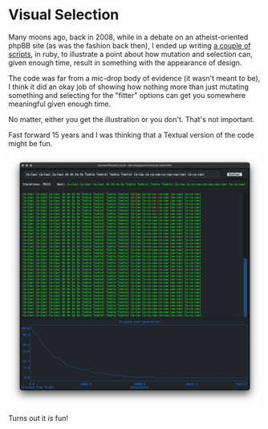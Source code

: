 # Visual Selection

Many moons ago, back in 2008, while in a debate on an atheist-oriented phpBB
site (as was the fashion back then), I ended up writing [a couple of
scripts](https://github.com/davep/selection), in ruby, to illustrate a point
about how mutation and selection can, given enough time, result in something
with the appearance of design.

The code was far from a mic-drop body of evidence (it wasn't meant to be), I
think it did an okay job of showing how nothing more than just mutating
something and selecting for the "fitter" options can get you somewhere
meaningful given enough time.

No matter, either you get the illustration or you don't. That's not
important.

Fast forward 15 years and I was thinking that a Textual version of the code
might be fun.

![Visual Selection](https://raw.githubusercontent.com/davep/visual-selection/main/visual-selection.png)

Turns out it *is* fun!

[//]: # (README.md ends here)

